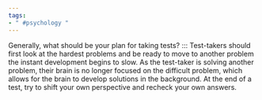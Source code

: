 ```yaml
---
tags:
- " #psychology "
---
```


Generally, what should be your plan for taking tests? ::: Test-takers should first look at the hardest problems and be ready to move to another problem the instant development begins to slow. As the test-taker is solving another problem, their brain is no longer focused on the difficult problem, which allows for the brain to develop solutions in the background. At the end of a test, try to shift your own perspective and recheck your own answers. <!--SR:!2025-04-20,802,330-->